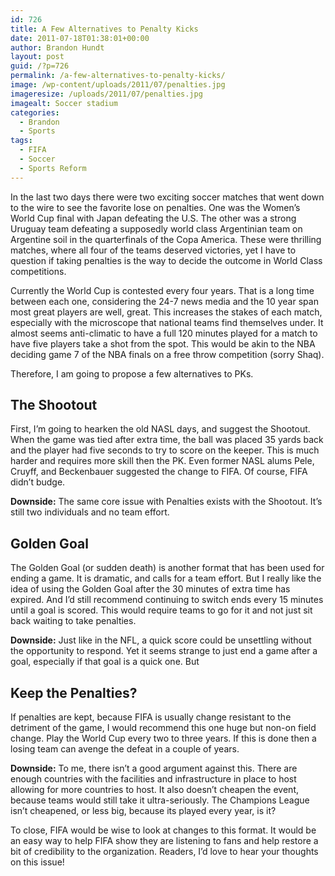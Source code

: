 ```yaml
---
id: 726
title: A Few Alternatives to Penalty Kicks
date: 2011-07-18T01:38:01+00:00
author: Brandon Hundt
layout: post
guid: /?p=726
permalink: /a-few-alternatives-to-penalty-kicks/
image: /wp-content/uploads/2011/07/penalties.jpg
imageresize: /uploads/2011/07/penalties.jpg
imagealt: Soccer stadium
categories:
  - Brandon
  - Sports
tags:
  - FIFA
  - Soccer
  - Sports Reform
---
```

In the last two days there were two exciting soccer matches that went down to the wire to see the favorite lose on penalties. One was the Women’s World Cup final with Japan defeating the U.S. The other was a strong Uruguay team defeating a supposedly world class Argentinian team on Argentine soil in the quarterfinals of the Copa America. These were thrilling matches, where all four of the teams deserved victories, yet I have to question if taking penalties is the way to decide the outcome in World Class competitions.<!--more-->

Currently the World Cup is contested every four years. That is a long time between each one, considering the 24-7 news media and the 10 year span most great players are well, great. This increases the stakes of each match, especially with the microscope that national teams find themselves under. It almost seems anti-climatic to have a full 120 minutes played for a match to have five players take a shot from the spot. This would be akin to the NBA deciding game 7 of the NBA finals on a free throw competition (sorry Shaq).

Therefore, I am going to propose a few alternatives to PKs.

## The Shootout

First, I’m going to hearken the old NASL days, and suggest the Shootout. When the game was tied after extra time, the ball was placed 35 yards back and the player had five seconds to try to score on the keeper. This is much harder and requires more skill then the PK. Even former NASL alums Pele, Cruyff, and Beckenbauer suggested the change to FIFA. Of course, FIFA didn’t budge.

**Downside:** The same core issue with Penalties exists with the Shootout. It’s still two individuals and no team effort.

## Golden Goal

The Golden Goal (or sudden death) is another format that has been used for ending a game. It is dramatic, and calls for a team effort. But I really like the idea of using the Golden Goal after the 30 minutes of extra time has expired. And I’d still recommend continuing to switch ends every 15 minutes until a goal is scored. This would require teams to go for it and not just sit back waiting to take penalties.

**Downside:** Just like in the NFL, a quick score could be unsettling without the opportunity to respond. Yet it seems strange to just end a game after a goal, especially if that goal is a quick one. But

## Keep the Penalties?

If penalties are kept, because FIFA is usually change resistant to the detriment of the game, I would recommend this one huge but non-on field change. Play the World Cup every two to three years. If this is done then a losing team can avenge the defeat in a couple of years.

**Downside:** To me, there isn’t a good argument against this. There are enough countries with the facilities and infrastructure in place to host allowing for more countries to host. It also doesn’t cheapen the event, because teams would still take it ultra-seriously. The Champions League isn’t cheapened, or less big, because its played every year, is it?

To close, FIFA would be wise to look at changes to this format. It would be an easy way to help FIFA show they are listening to fans and help restore a bit of credibility to the organization. Readers, I’d love to hear your thoughts on this issue!

